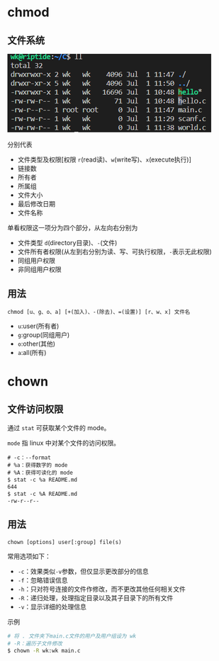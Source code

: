 #  chmod

## 文件系统

![image-20220701120025267](https://raw.githubusercontent.com/Wang-Kang711/Image/main/common/202207011200296.png)

分别代表

- 文件类型及权限[权限 `r`(read读)、`w`(write写)、`x`(execute执行)]
- 链接数
- 所有者
- 所属组
- 文件大小
- 最后修改日期
- 文件名称

单看权限这一项分为四个部分，从左向右分别为

- 文件类型 `d`(directory目录)、`-`(文件)
- 文件所有者权限(从左到右分别为读、写、可执行权限，`-`表示无此权限)
- 同组用户权限
- 非同组用户权限

## 用法

```
chmod [u、g、o、a] [+(加入)、-(除去)、=(设置)] [r、w、x] 文件名
```

- `u`:user(所有者)
- `g`:group(同组用户)
- `o`:other(其他)
- `a`:all(所有)

# chown

## 文件访问权限

通过 `stat` 可获取某个文件的 mode。

`mode` 指 linux 中对某个文件的访问权限。

```shell
# -c：--format
# %a：获得数字的 mode
# %A：获得可读化的 mode
$ stat -c %a README.md
644
$ stat -c %A README.md 
-rw-r--r--
```

## 用法

```shell
chown [options] user[:group] file(s)
```

常用选项如下：

- `-c`：效果类似`-v`参数，但仅显示更改部分的信息
- `-f`：忽略错误信息
- `-h`：只对符号连接的文件作修改，而不更改其他任何相关文件
- `-R`：递归处理，处理指定目录以及其子目录下的所有文件
- `-v`：显示详细的处理信息

示例

```sh
# 将 . 文件夹下main.c文件的用户及用户组设为 wk
# -R：遍历子文件修改
$ chown -R wk:wk main.c
```

